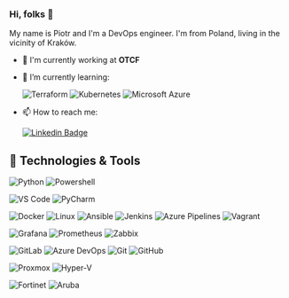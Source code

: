 ### Hi, folks 👋

My name is Piotr and I'm a DevOps engineer. I'm from Poland, living in the vicinity of Kraków.

- 🏢 I'm currently working at **OTCF**
- 🌱 I’m currently learning:

    ![Terraform](https://img.shields.io/badge/Learning-Terraform-623ce4?style=flat-square&logo=terraform&logoColor=white)
    ![Kubernetes](https://img.shields.io/badge/Learning-Kubernetes-007ACC?style=flat-square&logo=kubernetes&logoColor=white)
    ![Microsoft Azure](https://img.shields.io/badge/Learning-Microsoft%20Azure-232F7E?style=flat-square&logo=microsoft-azure)

- 📫 How to reach me: 

    [![Linkedin Badge](https://img.shields.io/badge/-Piotr-blue?style=plastic&logo=Linkedin&logoColor=white&link=https://www.linkedin.com/in/kmiecik-piotr-62920b125//)](https://www.linkedin.com/in/kmiecik-piotr-62920b125//)
    
## 🔧 Technologies & Tools

![Python](https://img.shields.io/badge/-Python-3776AB?style=flat-square&logo=python&logoColor=ffffff)
![Powershell](https://img.shields.io/badge/-Powershell-5391FE?style=flat-square&logo=PowerShell&logoColor=white)

![VS Code](https://img.shields.io/badge/VS%20Code-007ACC?style=flat-square&logo=visual-studio-code)
![PyCharm](https://img.shields.io/badge/PyCharm-black?style=flat-square&logo=pycharm)

![Docker](https://img.shields.io/badge/Docker-007ACC?style=flat-square&logo=docker)
![Linux](https://img.shields.io/badge/Linux-black?style=flat-square&logo=linux)
![Ansible](https://img.shields.io/badge/Ansible-DC143C?style=flat-square&logo=ansible)
![Jenkins](https://img.shields.io/badge/Jenkins-FFFFFF?style=flat-square&logo=Jenkins)
![Azure Pipelines](https://img.shields.io/badge/Azure%20Pipelines-007ACC?style=flat-square&logo=azurepipelines)
![Vagrant](https://img.shields.io/badge/Vagrant-007ACC?style=flat-square&logo=vagrant)

![Grafana](https://img.shields.io/badge/Grafana-FFFFFF?style=flat-square&logo=grafana)
![Prometheus](https://img.shields.io/badge/Prometheus-FF8C00?style=flat-square&logo=Prometheus)
![Zabbix](https://img.shields.io/badge/Zabbix-DC143C?style=flat-square)

![GitLab](https://img.shields.io/badge/GitLab-FCA121?style=flat-square&logo=gitlab)
![Azure DevOps](https://img.shields.io/badge/Azure%20DevOps-007ACC?style=flat-square&logo=azuredevops)
![Git](https://img.shields.io/badge/-Git-black?style=flat-square&logo=git)
![GitHub](https://img.shields.io/badge/GitHub-181717?style=flat-square&logo=github)

![Proxmox](https://img.shields.io/badge/Proxmox-FCA121?style=flat-square&logo=proxmox)
![Hyper-V](https://img.shields.io/badge/Hyper-007ACC?style=flat-square&logo=microsoft)

![Fortinet](https://img.shields.io/badge/Fortinet-black?style=flat-square&logo=fortinet)
![Aruba](https://img.shields.io/badge/Aruba-FCA121?style=flat-square&logo=HP)
